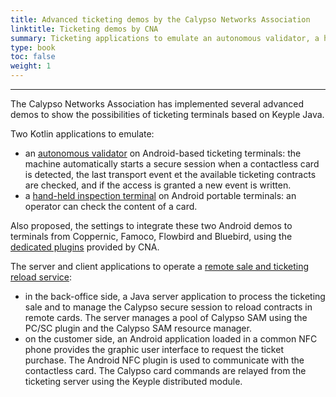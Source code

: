 ```yaml
---
title: Advanced ticketing demos by the Calypso Networks Association
linktitle: Ticketing demos by CNA
summary: Ticketing applications to emulate an autonomous validator, a hand-held inspection terminal, a distributed solution for remote ticket sales and loading
type: book
toc: false
weight: 1
---
```


---
The Calypso Networks Association has implemented several advanced demos to show the possibilities of ticketing terminals based on Keyple Java.

Two Kotlin applications to emulate:
- an [autonomous validator](https://github.com/calypsonet/keyple-android-demo-validation) on Android-based ticketing terminals: the machine automatically starts a secure session when a contactless card is detected, the last transport event et the available ticketing contracts are checked, and if the access is granted a new event is written.
- a [hand-held inspection terminal](https://github.com/calypsonet/keyple-android-demo-control) on Android portable terminals: an operator can check the content of a card.

Also proposed, the settings to integrate these two Android demos to terminals from Coppernic, Famoco, Flowbird and Bluebird, using the [dedicated plugins](https://keyple.org/external-resources/external-add-ons/terminal-plugins-by-cna/) provided by CNA.

The server and client applications to operate a [remote sale and ticketing reload service](https://github.com/calypsonet/keyple-java-demo-remote):
- in the back-office side, a Java server application to process the ticketing sale and to manage the Calypso secure session to reload contracts in remote cards. The server manages a pool of Calypso SAM using the PC/SC plugin and the Calypso SAM resource manager.
- on the customer side, an Android application loaded in a common NFC phone provides the graphic user interface to request the ticket purchase. The Android NFC plugin is used to communicate with the contactless card. The Calypso card commands are relayed from the ticketing server using the Keyple distributed module.
